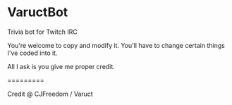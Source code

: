 VaructBot
=========

Trivia bot for Twitch IRC

You're welcome to copy and modify it. You'll have to change certain things I've coded into it. 

All I ask is you give me proper credit.

=========

Credit @ CJFreedom / Varuct
